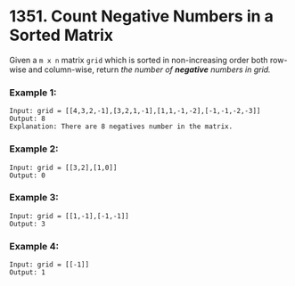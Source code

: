 # 1351. Count Negative Numbers in a Sorted Matrix
Given a `m x n` matrix `grid` which is sorted in non-increasing order both row-wise and column-wise, return *the number of **negative** numbers in grid.*

### Example 1:
```
Input: grid = [[4,3,2,-1],[3,2,1,-1],[1,1,-1,-2],[-1,-1,-2,-3]]
Output: 8
Explanation: There are 8 negatives number in the matrix.
```

### Example 2:
```
Input: grid = [[3,2],[1,0]]
Output: 0
```

### Example 3:
```
Input: grid = [[1,-1],[-1,-1]]
Output: 3
```

### Example 4:
```
Input: grid = [[-1]]
Output: 1
```